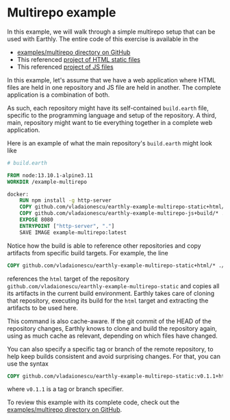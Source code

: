 # Multirepo example

In this example, we will walk through a simple multirepo setup that can be used with Earthly. The entire code of this exercise is available in the

* [examples/multirepo directory on GitHub](https://github.com/vladaionescu/earthly/tree/master/examples/multirepo)
* This referenced [project of HTML static files](https://github.com/vladaionescu/earthly-example-multirepo-static)
* This referenced [project of JS files](https://github.com/vladaionescu/earthly-example-multirepo-js)

In this example, let's assume that we have a web application where HTML files are held in one repository and JS file are held in another. The complete application is a combination of both.

As such, each repository might have its self-contained `build.earth` file, specific to the programming language and setup of the repository. A third, main, repository might want to tie everything together in a complete web application.

Here is an example of what the main repository's `build.earth` might look like

```Dockerfile
# build.earth

FROM node:13.10.1-alpine3.11
WORKDIR /example-multirepo

docker:
    RUN npm install -g http-server
    COPY github.com/vladaionescu/earthly-example-multirepo-static+html/* ./
    COPY github.com/vladaionescu/earthly-example-multirepo-js+build/* ./
    EXPOSE 8080
    ENTRYPOINT ["http-server", "."]
    SAVE IMAGE example-multirepo:latest
```

Notice how the build is able to reference other repositories and copy artifacts from specific build targets. For example, the line

```Dockerfile
COPY github.com/vladaionescu/earthly-example-multirepo-static+html/* ./
```

references the `html` target of the repository `github.com/vladaionescu/earthly-example-multirepo-static` and copies all its artifacts in the current build environment. Earthly takes care of cloning that repository, executing its build for the `html` target and extracting the artifacts to be used here.

This command is also cache-aware. If the git commit of the HEAD of the repository changes, Earthly knows to clone and build the repository again, using as much cache as relevant, depending on which files have changed.

You can also specify a specific tag or branch of the remote repository, to help keep builds consistent and avoid surprising changes. For that, you can use the syntax

```Dockerfile
COPY github.com/vladaionescu/earthly-example-multirepo-static:v0.1.1+html/* ./
```

where `v0.1.1` is a tag or branch specifier.

To review this example with its complete code, check out the [examples/multirepo directory on GitHub](https://github.com/vladaionescu/earthly/tree/master/examples/multirepo).
